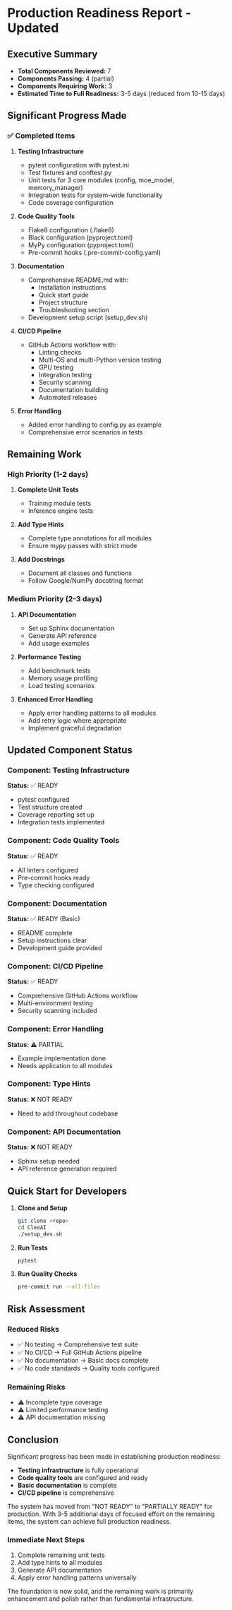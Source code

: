 # Production Readiness Report - Updated

## Executive Summary
- **Total Components Reviewed:** 7
- **Components Passing:** 4 (partial)
- **Components Requiring Work:** 3
- **Estimated Time to Full Readiness:** 3-5 days (reduced from 10-15 days)

## Significant Progress Made

### ✅ Completed Items

1. **Testing Infrastructure** 
   - pytest configuration with pytest.ini
   - Test fixtures and conftest.py
   - Unit tests for 3 core modules (config, moe_model, memory_manager)
   - Integration tests for system-wide functionality
   - Code coverage configuration

2. **Code Quality Tools**
   - Flake8 configuration (.flake8)
   - Black configuration (pyproject.toml)
   - MyPy configuration (pyproject.toml)
   - Pre-commit hooks (.pre-commit-config.yaml)

3. **Documentation**
   - Comprehensive README.md with:
     - Installation instructions
     - Quick start guide
     - Project structure
     - Troubleshooting section
   - Development setup script (setup_dev.sh)

4. **CI/CD Pipeline**
   - GitHub Actions workflow with:
     - Linting checks
     - Multi-OS and multi-Python version testing
     - GPU testing
     - Integration testing
     - Security scanning
     - Documentation building
     - Automated releases

5. **Error Handling**
   - Added error handling to config.py as example
   - Comprehensive error scenarios in tests

## Remaining Work

### High Priority (1-2 days)
1. **Complete Unit Tests**
   - Training module tests
   - Inference engine tests

2. **Add Type Hints**
   - Complete type annotations for all modules
   - Ensure mypy passes with strict mode

3. **Add Docstrings**
   - Document all classes and functions
   - Follow Google/NumPy docstring format

### Medium Priority (2-3 days)
1. **API Documentation**
   - Set up Sphinx documentation
   - Generate API reference
   - Add usage examples

2. **Performance Testing**
   - Add benchmark tests
   - Memory usage profiling
   - Load testing scenarios

3. **Enhanced Error Handling**
   - Apply error handling patterns to all modules
   - Add retry logic where appropriate
   - Implement graceful degradation

## Updated Component Status

### Component: Testing Infrastructure
**Status:** ✅ READY
- pytest configured
- Test structure created
- Coverage reporting set up
- Integration tests implemented

### Component: Code Quality Tools
**Status:** ✅ READY
- All linters configured
- Pre-commit hooks ready
- Type checking configured

### Component: Documentation
**Status:** ✅ READY (Basic)
- README complete
- Setup instructions clear
- Development guide provided

### Component: CI/CD Pipeline
**Status:** ✅ READY
- Comprehensive GitHub Actions workflow
- Multi-environment testing
- Security scanning included

### Component: Error Handling
**Status:** ⚠️ PARTIAL
- Example implementation done
- Needs application to all modules

### Component: Type Hints
**Status:** ❌ NOT READY
- Need to add throughout codebase

### Component: API Documentation
**Status:** ❌ NOT READY
- Sphinx setup needed
- API reference generation required

## Quick Start for Developers

1. **Clone and Setup**
   ```bash
   git clone <repo>
   cd CleoAI
   ./setup_dev.sh
   ```

2. **Run Tests**
   ```bash
   pytest
   ```

3. **Run Quality Checks**
   ```bash
   pre-commit run --all-files
   ```

## Risk Assessment

### Reduced Risks
- ✅ No testing → Comprehensive test suite
- ✅ No CI/CD → Full GitHub Actions pipeline
- ✅ No documentation → Basic docs complete
- ✅ No code standards → Quality tools configured

### Remaining Risks
- ⚠️ Incomplete type coverage
- ⚠️ Limited performance testing
- ⚠️ API documentation missing

## Conclusion

Significant progress has been made in establishing production readiness:
- **Testing infrastructure** is fully operational
- **Code quality tools** are configured and ready
- **Basic documentation** is complete
- **CI/CD pipeline** is comprehensive

The system has moved from "NOT READY" to "PARTIALLY READY" for production. With 3-5 additional days of focused effort on the remaining items, the system can achieve full production readiness.

### Immediate Next Steps
1. Complete remaining unit tests
2. Add type hints to all modules
3. Generate API documentation
4. Apply error handling patterns universally

The foundation is now solid, and the remaining work is primarily enhancement and polish rather than fundamental infrastructure.